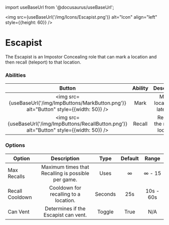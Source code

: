 import useBaseUrl from '@docusaurus/useBaseUrl';

<img src={useBaseUrl('/img/Icons/Escapist.png')} alt="Icon" align="left" style={{height: 60}} />
# Escapist

The Escapist is an Impostor Concealing role that can mark a location and then recall (teleport) to that location.

### Abilities

| Button | Ability | Description | Type |
|:----------:|:----------:|:-----------------:|:------:|
| <img src={useBaseUrl('/img/ImpButtons/MarkButton.png')} alt="Button" style={{width: 50}} /> | Mark | Mark a location for later use. | Basic Ability |
| <img src={useBaseUrl('/img/ImpButtons/RecallButton.png')} alt="Button" style={{width: 50}} /> | Recall | Recall to the marked location. | Basic Ability |

### Options

| Option | Description | Type | Default | Range |
|----------|:-----------------:|:------:|:------:|:------:|
| Max Recalls | Maximum times that Recalling is possible per game. | Uses | ∞ | ∞ - 15 |
| Recall Cooldown | Cooldown for recalling to a location. | Seconds | 25s | 10s - 60s |
| Can Vent | Determines if the Escapist can vent. | Toggle | True | N/A |
